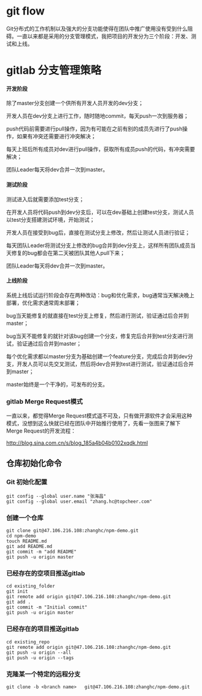 # git flow

Git分布式的工作机制以及强大的分支功能使得在团队中推广使用没有受到什么阻碍。一直以来都是采用的分支管理模式，我把项目的开发分为三个阶段：开发、测试和上线。

# gitlab 分支管理策略

#### 开发阶段
除了master分支创建一个供所有开发人员开发的dev分支；

开发人员在dev分支上进行工作，随时随地commit，每天push一次到服务器；

push代码前需要进行pull操作，因为有可能在之前有别的成员先进行了push操作，如果有冲突还需要进行冲突解决；

每天上班后所有成员对dev进行pull操作，获取所有成员push的代码，有冲突需要解决；

团队Leader每天将dev合并一次到master。


#### 测试阶段
测试进入后就需要添加test分支；

在开发人员将代码push到dev分支后，可以在dev基础上创建test分支，测试人员以test分支搭建测试环境，开始测试；

开发人员在接受到bug后，直接在测试分支上修改，然后让测试人员进行验证；

每天团队Leader将测试分支上修改的bug合并到dev分支上，这样所有团队成员当天修复的bug都会在第二天被团队其他人pull下来；

团队Leader每天将dev合并一次到master。


#### 上线阶段
系统上线后试运行阶段会存在两种改动：bug和优化需求，bug通常当天解决晚上部署，优化需求通常周末部署；

bug当天能修复的就直接在test分支上修复，然后进行测试，验证通过后合并到master；

bug当天不能修复的就针对该bug创建一个分支，修复完后合并到test分支进行测试，验证通过后合并到master；

每个优化需求都以master分支为基础创建一个feature分支，完成后合并到dev分支，开发人员可以先交叉测试，然后将dev合并到test进行测试，验证通过后合并到master；

master始终是一个干净的，可发布的分支。

### gitlab Merge Request模式

一直以来，都觉得Merge Request模式遥不可及，只有做开源软件才会采用这种模式，没想到这么快就已经在团队中开始推行使用了，先看一张图来了解下Merge Request的开发流程：

http://blog.sina.com.cn/s/blog_185a4b04b0102xqdk.html




## 仓库初始化命令

### Git 初始化配置

```shell
git config --global user.name "张海昌"
git config --global user.email "zhang.hc@topcheer.com"

```

### 创建一个仓库

```shell
git clone git@47.106.216.108:zhanghc/npm-demo.git
cd npm-demo
touch README.md
git add README.md
git commit -m "add README"
git push -u origin master
```
### 已经存在的空项目推送gitlab

```shell
cd existing_folder
git init
git remote add origin git@47.106.216.108:zhanghc/npm-demo.git
git add .
git commit -m "Initial commit"
git push -u origin master
```


### 已经存在的项目推送gitlab
```shell
cd existing_repo
git remote add origin git@47.106.216.108:zhanghc/npm-demo.git
git push -u origin --all
git push -u origin --tags

```
### 克隆某一个特定的远程分支

```shell
git clone -b <branch name>   git@47.106.216.108:zhanghc/npm-demo.git
```
